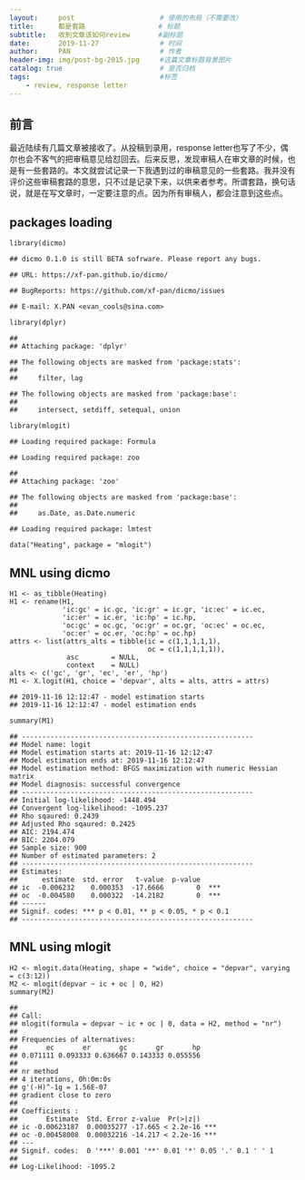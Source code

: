```yaml
---
layout:     post                     # 使用的布局（不需要改）
title:      都是套路                  # 标题 
subtitle:   收到文章该如何review       #副标题
date:       2019-11-27               # 时间
author:     PAN                      # 作者
header-img: img/post-bg-2015.jpg     #这篇文章标题背景图片
catalog: true                        # 是否归档
tags:                                #标签
    - review, response letter
---
```


前言
--------

最近陆续有几篇文章被接收了。从投稿到录用，response letter也写了不少，偶尔也会不客气的把审稿意见给怼回去。后来反思，发现审稿人在审文章的时候，也是有一些套路的。本文就尝试记录一下我遇到过的审稿意见的一些套路。我并没有评价这些审稿套路的意思，只不过是记录下来，以供来者参考。所谓套路，换句话说，就是在写文章时，一定要注意的点。因为所有审稿人，都会注意到这些点。

packages loading
----------------

    library(dicmo)

    ## dicmo 0.1.0 is still BETA sofrware. Please report any bugs.

    ## URL: https://xf-pan.github.io/dicmo/

    ## BugReports: https://github.com/xf-pan/dicmo/issues

    ## E-mail: X.PAN <evan_cools@sina.com>

    library(dplyr)

    ## 
    ## Attaching package: 'dplyr'

    ## The following objects are masked from 'package:stats':
    ## 
    ##     filter, lag

    ## The following objects are masked from 'package:base':
    ## 
    ##     intersect, setdiff, setequal, union

    library(mlogit)

    ## Loading required package: Formula

    ## Loading required package: zoo

    ## 
    ## Attaching package: 'zoo'

    ## The following objects are masked from 'package:base':
    ## 
    ##     as.Date, as.Date.numeric

    ## Loading required package: lmtest

    data("Heating", package = "mlogit")

MNL using dicmo
---------------

    H1 <- as_tibble(Heating)
    H1 <- rename(H1,
                 'ic:gc' = ic.gc, 'ic:gr' = ic.gr, 'ic:ec' = ic.ec,
                 'ic:er' = ic.er, 'ic:hp' = ic.hp,
                 'oc:gc' = oc.gc, 'oc:gr' = oc.gr, 'oc:ec' = oc.ec,
                 'oc:er' = oc.er, 'oc:hp' = oc.hp)
    attrs <- list(attrs_alts = tibble(ic = c(1,1,1,1,1),
                                      oc = c(1,1,1,1,1)),
                  asc        = NULL,
                  context    = NULL)
    alts <- c('gc', 'gr', 'ec', 'er', 'hp')
    M1 <- X.logit(H1, choice = 'depvar', alts = alts, attrs = attrs)

    ## 2019-11-16 12:12:47 - model estimation starts
    ## 2019-11-16 12:12:47 - model estimation ends

    summary(M1)

    ## --------------------------------------------------------- 
    ## Model name: logit 
    ## Model estimation starts at: 2019-11-16 12:12:47 
    ## Model estimation ends at: 2019-11-16 12:12:47 
    ## Model estimation method: BFGS maximization with numeric Hessian matrix 
    ## Model diagnosis: successful convergence  
    ## --------------------------------------------------------- 
    ## Initial log-likelihood: -1448.494 
    ## Convergent log-likelihood: -1095.237 
    ## Rho sqaured: 0.2439 
    ## Adjusted Rho sqaured: 0.2425 
    ## AIC: 2194.474 
    ## BIC: 2204.079 
    ## Sample size: 900 
    ## Number of estimated parameters: 2 
    ## --------------------------------------------------------- 
    ## Estimates: 
    ##      estimate  std. error   t-value  p-value     
    ## ic  -0.006232    0.000353  -17.6666        0  ***
    ## oc  -0.004580    0.000322  -14.2182        0  ***
    ## ------ 
    ## Signif. codes: *** p < 0.01, ** p < 0.05, * p < 0.1 
    ## ---------------------------------------------------------

MNL using mlogit
---------------

    H2 <- mlogit.data(Heating, shape = "wide", choice = "depvar", varying = c(3:12))
    M2 <- mlogit(depvar ~ ic + oc | 0, H2)
    summary(M2)

    ## 
    ## Call:
    ## mlogit(formula = depvar ~ ic + oc | 0, data = H2, method = "nr")
    ## 
    ## Frequencies of alternatives:
    ##       ec       er       gc       gr       hp 
    ## 0.071111 0.093333 0.636667 0.143333 0.055556 
    ## 
    ## nr method
    ## 4 iterations, 0h:0m:0s 
    ## g'(-H)^-1g = 1.56E-07 
    ## gradient close to zero 
    ## 
    ## Coefficients :
    ##       Estimate  Std. Error z-value  Pr(>|z|)    
    ## ic -0.00623187  0.00035277 -17.665 < 2.2e-16 ***
    ## oc -0.00458008  0.00032216 -14.217 < 2.2e-16 ***
    ## ---
    ## Signif. codes:  0 '***' 0.001 '**' 0.01 '*' 0.05 '.' 0.1 ' ' 1
    ## 
    ## Log-Likelihood: -1095.2



